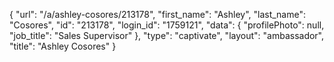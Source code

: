 {
    "url": "\/a\/ashley-cosores\/213178",
    "first_name": "Ashley",
    "last_name": "Cosores",
    "id": "213178",
    "login_id": "1759121",
    "data": {
        "profilePhoto": null,
        "job_title": "Sales Supervisor"
    },
    "type": "captivate",
    "layout": "ambassador",
    "title": "Ashley Cosores"
}